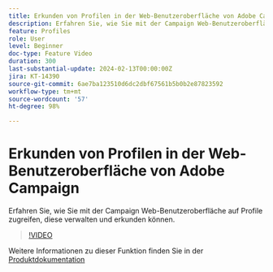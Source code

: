 ```yaml
---
title: Erkunden von Profilen in der Web-Benutzeroberfläche von Adobe Campaign
description: Erfahren Sie, wie Sie mit der Campaign Web-Benutzeroberfläche auf Profile zugreifen, diese verwalten und erkunden können.
feature: Profiles
role: User
level: Beginner
doc-type: Feature Video
duration: 300
last-substantial-update: 2024-02-13T00:00:00Z
jira: KT-14390
source-git-commit: 6ae7ba123510d6dc2dbf67561b5b0b2e87823592
workflow-type: tm+mt
source-wordcount: '57'
ht-degree: 98%

---
```



# Erkunden von Profilen in der Web-Benutzeroberfläche von Adobe Campaign

Erfahren Sie, wie Sie mit der Campaign Web-Benutzeroberfläche auf Profile zugreifen, diese verwalten und erkunden können.

>[!VIDEO](https://video.tv.adobe.com/v/3427293/?learn=on)

Weitere Informationen zu dieser Funktion finden Sie in der [Produktdokumentation](https://experienceleague.adobe.com/docs/campaign-web/v8/audiences/work-with-profiles/about-recipients.html)